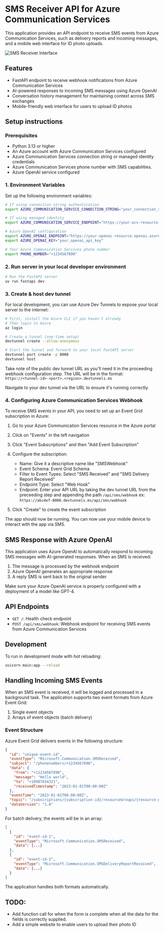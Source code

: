 # SMS Receiver API for Azure Communication Services

This application provides an API endpoint to receive SMS events from Azure Communication Services, such as delivery reports and incoming messages, and a mobile web interface for ID photo uploads.

![SMS Receiver Interface](sms-screenshot.png)

## Features

- FastAPI endpoint to receive webhook notifications from Azure Communication Services
- AI-powered responses to incoming SMS messages using Azure OpenAI
- Conversation history management for maintaining context across SMS exchanges
- Mobile-friendly web interface for users to upload ID photos

## Setup instructions

### Prerequisites

- Python 3.13 or higher
- An Azure account with Azure Communication Services configured
- Azure Communication Services connection string or managed identity credentials
- Azure Communication Services phone number with SMS capabilities. 
- Azure OpenAI service configured

### 1. Environment Variables

Set up the following environment variables:

```bash
# If using connection string authentication
export AZURE_COMMUNICATION_SERVICE_CONNECTION_STRING="your_connection_string"

# If using managed identity
export AZURE_COMMUNICATION_SERVICE_ENDPOINT="https://your-acs-resource.communication.azure.com"

# Azure OpenAI configuration
export AZURE_OPENAI_ENDPOINT="https://your-openai-resource.openai.azure.com/"
export AZURE_OPENAI_KEY="your_openai_api_key"

# Your Azure Communication Services phone number
export PHONE_NUMBER="+1234567890"
```


### 2. Run server in your local developer environment

```bash
# Run the FastAPI server
uv run fastapi dev
```

### 3. Create & host dev tunnel

For local development, you can use Azure Dev Tunnels to expose your local server to the internet:

```bash
# First, install the Azure CLI if you haven't already
# Then login to Azure
az login

# Create a tunnel (one-time setup)
devtunnel create --allow-anonymous

# Start the tunnel and forward to your local FastAPI server
devtunnel port create -p 8000
devtunnel host
```

Take note of the public dev tunnel URL as you'll need it in the proceeding webhook configuration step. The URL will be in the format: `https://<tunnel-id>-<port>.<region>.devtunnels.ms`


Navigate to your dev tunnel via the URL to ensure it's running correctly. 


### 4. Configuring Azure Communication Services Webhook

To receive SMS events in your API, you need to set up an Event Grid subscription in Azure:

1. Go to your Azure Communication Services resource in the Azure portal
2. Click on "Events" in the left navigation
3. Click "Event Subscriptions" and then "Add Event Subscription"
4. Configure the subscription:
   - Name: Give it a descriptive name like "SMSWebhook"
   - Event Schema: Event Grid Schema
   - Filter to Event Types: Select "SMS Received" and "SMS Delivery Report Received"
   - Endpoint Type: Select "Web Hook"
   - Endpoint: Enter your API URL by taking the dev tunnel URL from the preceeding step and appending the path `/api/sms/webhook` ex: `https://abcdef-8000.devtunnels.ms/api/sms/webhook`

5. Click "Create" to create the event subscription

The app should now be running. You can now use your mobile device to interact with the app via SMS. 

## SMS Response with Azure OpenAI

This application uses Azure OpenAI to automatically respond to incoming SMS messages with AI-generated responses. When an SMS is received:

1. The message is processed by the webhook endpoint
2. Azure OpenAI generates an appropriate response
3. A reply SMS is sent back to the original sender

Make sure your Azure OpenAI service is properly configured with a deployment of a model like GPT-4.


## API Endpoints

- `GET /`: Health check endpoint
- `POST /api/sms/webhook`: Webhook endpoint for receiving SMS events from Azure Communication Services

## Development

To run in development mode with hot reloading:

```bash
uvicorn main:app --reload
```

## Handling Incoming SMS Events

When an SMS event is received, it will be logged and processed in a background task. The application supports two event formats from Azure Event Grid:

1. Single event objects
2. Arrays of event objects (batch delivery)

### Event Structure

Azure Event Grid delivers events in the following structure:

```json
{
  "id": "unique-event-id",
  "eventType": "Microsoft.Communication.SMSReceived",
  "subject": "/phonenumbers/+1234567890",
  "data": {
    "from": "+11234567890",
    "message": "Hello world",
    "to": "+10987654321",
    "receivedTimestamp": "2023-01-01T00:00:00Z"
  },
  "eventTime": "2023-01-01T00:00:00Z",
  "topic": "/subscriptions/{subscription-id}/resourceGroups/{resource-group}/providers/Microsoft.Communication/communicationServices/{communication-service}",
  "dataVersion": "1.0"
}
```

For batch delivery, the events will be in an array:

```json
[
  {
    "id": "event-id-1",
    "eventType": "Microsoft.Communication.SMSReceived",
    "data": {...}
  },
  {
    "id": "event-id-2",
    "eventType": "Microsoft.Communication.SMSDeliveryReportReceived",
    "data": {...}
  }
]
```

The application handles both formats automatically.


## TODO: 
- Add function call for when the form is complete when all the data for the fields is correctly supplied.
- Add a simple website to enable users to upload their photo ID